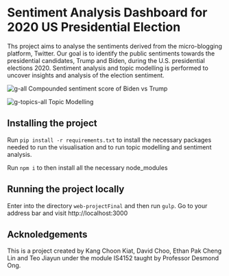 # Sentiment Analysis Dashboard for 2020 US Presidential Election

Ths project aims to analyse the sentiments derived from the micro-blogging platform, Twitter. Our goal is to identify the public sentiments towards the presidential candidates, Trump and Biden, during the U.S. presidential elections 2020. Sentiment analysis and topic modelling is performed to uncover insights and analysis of the election sentiment.

![g-all](https://user-images.githubusercontent.com/46909561/99180711-b5300200-2763-11eb-957c-a66b3d9e6d59.png)
Compounded sentiment score of Biden vs Trump

![g-topics-all](https://user-images.githubusercontent.com/46909561/99180732-e7d9fa80-2763-11eb-911d-079653ca1af4.png)
Topic Modelling 

## Installing the project

Run `pip install -r requirements.txt` to install the necessary packages needed to run the visualisation and to run topic modelling and sentiment analysis.

Run `npm i` to then install all the necessary node_modules 

## Running the project locally

Enter into the directory `web-projectFinal` and then run `gulp`. 
Go to your address bar and visit http://localhost:3000

## Acknoledgements

This is a project created by Kang Choon Kiat, David Choo, Ethan Pak Cheng Lin and Teo Jiayun under the module IS4152 taught by Professor Desmond Ong. 
